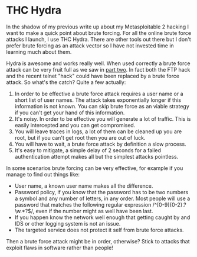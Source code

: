 <!--hacking-->
# THC Hydra

In the shadow of my previous write up about my Metasploitable 2 hacking I want to make a quick point about brute forcing.
For all the online brute force attacks I launch, I use THC Hydra. There are other tools out there but I don't prefer brute
forcing as an attack vector so I have not invested time in learning much about them.

Hydra is awesome and works really well. When used correctly a brute force attack can be very fruit full as we saw 
in [part two](http://filimon-danopoulos.github.io/posts/2014-11-15_Metasploitable-2-part-two/).
In fact both the FTP hack and the recent telnet "hack" could have been replaced by a brute force attack. 
So what's the catch? Quite a few actually:

1. In order to be effective a brute force attack requires a user name or a short list of user names. The attack takes exponentially
longer if this information is not known. You can skip brute force as an viable strategy if you can't get your hand of this information.
2. It's noisy. In order to be effective you will generate a lot of traffic. This is easily intercepted and you can get compromised. 
3. You will leave traces in logs, a lot of them can be cleaned up you are root, but if you can't get root then you are out of luck.
4. You will have to wait, a brute force attack by definition a slow process.
5. It's easy to mitigate, a simple delay of 2 seconds for a failed authentication attempt makes all but the simplest attacks pointless.

In some scenarios brute forcing can be very effective, for example if you manage to find out things like:

* User name, a known user name makes all the difference.
* Password policy, if you know that the password has to be two numbers a symbol and any number of letters, in any order. Most people will use
a password that matches the following regular expression /^[0-9]{0-2}.?\w.*?$/, even if the number might as well have been last.
* If you happen know the network well enough that getting caught by and IDS or other logging system is not an issue.
* The targeted service does not protect it self from brute force attacks.

Then a brute force attack might be in order, otherwise? Stick to attacks that exploit flaws in software rather than people!



